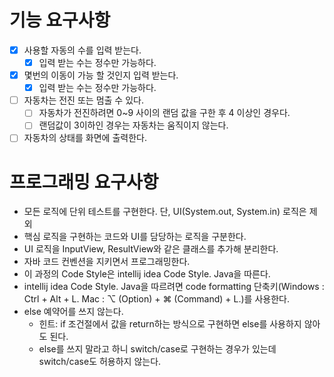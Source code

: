# 기능 요구사항

-[x] 사용할 자동의 수를 입력 받는다.
  -[x] 입력 받는 수는 정수만 가능하다.
-[x] 몇번의 이동이 가능 할 것인지 입력 받는다.
  -[x] 입력 받는 수는 정수만 가능하다.
-[ ] 자동차는 전진 또는 멈출 수 있다.
  -[ ] 자동차가 전진하려면 0~9 사이의 랜덤 값을 구한 후 4 이상인 경우다.
  -[ ] 랜덤값이 3이하인 경우는 자동차는 움직이지 않는다. 
-[ ] 자동차의 상태를 화면에 출력한다.

# 프로그래밍 요구사항
- 모든 로직에 단위 테스트를 구현한다. 단, UI(System.out, System.in) 로직은 제외
- 핵심 로직을 구현하는 코드와 UI를 담당하는 로직을 구분한다.
- UI 로직을 InputView, ResultView와 같은 클래스를 추가해 분리한다.
- 자바 코드 컨벤션을 지키면서 프로그래밍한다.
- 이 과정의 Code Style은 intellij idea Code Style. Java을 따른다.
- intellij idea Code Style. Java을 따르려면 code formatting 단축키(Windows : Ctrl + Alt + L. Mac : ⌥ (Option) + ⌘ (Command) + L.)를 사용한다.
- else 예약어를 쓰지 않는다.
  - 힌트: if 조건절에서 값을 return하는 방식으로 구현하면 else를 사용하지 않아도 된다.
  - else를 쓰지 말라고 하니 switch/case로 구현하는 경우가 있는데 switch/case도 허용하지 않는다.